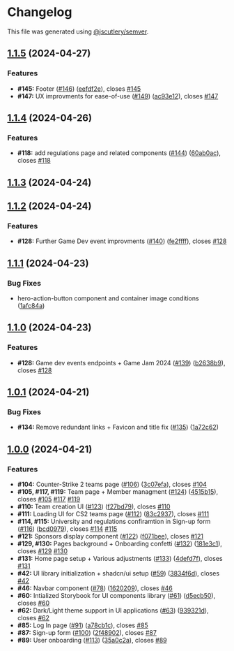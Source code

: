 # Changelog

This file was generated using [@jscutlery/semver](https://github.com/jscutlery/semver).

## [1.1.5](https://github.com/fss-fmi/sugaming/compare/v1.1.4...v1.1.5) (2024-04-27)

### Features

- **#145:** Footer ([#146](https://github.com/fss-fmi/sugaming/issues/146)) ([eefdf2e](https://github.com/fss-fmi/sugaming/commit/eefdf2e636da53d949ad2cad57430791e64ae2fc)), closes [#145](https://github.com/fss-fmi/sugaming/issues/145)
- **#147:** UX improvments for ease-of-use ([#149](https://github.com/fss-fmi/sugaming/issues/149)) ([ac93e12](https://github.com/fss-fmi/sugaming/commit/ac93e1230dfc208a5913c5722109ec38e5f6fc2a)), closes [#147](https://github.com/fss-fmi/sugaming/issues/147)

## [1.1.4](https://github.com/fss-fmi/sugaming/compare/v1.1.3...v1.1.4) (2024-04-26)

### Features

- **#118:** add regulations page and related components ([#144](https://github.com/fss-fmi/sugaming/issues/144)) ([60ab0ac](https://github.com/fss-fmi/sugaming/commit/60ab0ac8e5f1707617624bbe4535a89f133dd844)), closes [#118](https://github.com/fss-fmi/sugaming/issues/118)

## [1.1.3](https://github.com/fss-fmi/sugaming/compare/v1.1.2...v1.1.3) (2024-04-24)

## [1.1.2](https://github.com/fss-fmi/sugaming/compare/v1.1.1...v1.1.2) (2024-04-24)

### Features

- **#128:** Further Game Dev event improvments ([#140](https://github.com/fss-fmi/sugaming/issues/140)) ([fe2ffff](https://github.com/fss-fmi/sugaming/commit/fe2ffffab15a1cf99d10ed5656edfa90a2f36989)), closes [#128](https://github.com/fss-fmi/sugaming/issues/128)

## [1.1.1](https://github.com/fss-fmi/sugaming/compare/v1.1.0...v1.1.1) (2024-04-23)

### Bug Fixes

- hero-action-button component and container image conditions ([1afc84a](https://github.com/fss-fmi/sugaming/commit/1afc84a27bb8c4a9c6e0436b686138f4717b884c))

## [1.1.0](https://github.com/fss-fmi/sugaming/compare/v1.0.1...v1.1.0) (2024-04-23)

### Features

- **#128:** Game dev events endpoints + Game Jam 2024 ([#139](https://github.com/fss-fmi/sugaming/issues/139)) ([b2638b9](https://github.com/fss-fmi/sugaming/commit/b2638b9968899453fad45107e838310d9eb8af81)), closes [#128](https://github.com/fss-fmi/sugaming/issues/128)

## [1.0.1](https://github.com/fss-fmi/sugaming/compare/v1.0.0...v1.0.1) (2024-04-21)

### Bug Fixes

- **#134:** Remove redundant links + Favicon and title fix ([#135](https://github.com/fss-fmi/sugaming/issues/135)) ([1a72c62](https://github.com/fss-fmi/sugaming/commit/1a72c6237271a2daabf3e4ee44809961a17f9431))

## [1.0.0](https://github.com/fss-fmi/sugaming/compare/v0.1.0...v1.0.0) (2024-04-21)

### Features

- **#104:** Counter-Strike 2 teams page ([#106](https://github.com/fss-fmi/sugaming/issues/106)) ([3c07efa](https://github.com/fss-fmi/sugaming/commit/3c07efaab04047683d6e87272083d3fa899bbe07)), closes [#104](https://github.com/fss-fmi/sugaming/issues/104)
- **#105, #117, #119:** Team page + Member managment ([#124](https://github.com/fss-fmi/sugaming/issues/124)) ([4515b15](https://github.com/fss-fmi/sugaming/commit/4515b15fd14346718b20ce662fa9649f15cf5e2c)), closes [#105](https://github.com/fss-fmi/sugaming/issues/105) [#117](https://github.com/fss-fmi/sugaming/issues/117) [#119](https://github.com/fss-fmi/sugaming/issues/119)
- **#110:** Team creation UI ([#123](https://github.com/fss-fmi/sugaming/issues/123)) ([f27bd79](https://github.com/fss-fmi/sugaming/commit/f27bd79f065adaffd499f28ef03598ec92a30f82)), closes [#110](https://github.com/fss-fmi/sugaming/issues/110)
- **#111:** Loading UI for CS2 teams page ([#112](https://github.com/fss-fmi/sugaming/issues/112)) ([83c2937](https://github.com/fss-fmi/sugaming/commit/83c293740da14aa01931b336f1947370ef520081)), closes [#111](https://github.com/fss-fmi/sugaming/issues/111)
- **#114, #115:** University and regulations confiramtion in Sign-up form ([#116](https://github.com/fss-fmi/sugaming/issues/116)) ([bcd0979](https://github.com/fss-fmi/sugaming/commit/bcd0979e662497d7a6b4fbdeeac17d469c6b2115)), closes [#114](https://github.com/fss-fmi/sugaming/issues/114) [#115](https://github.com/fss-fmi/sugaming/issues/115)
- **#121:** Sponsors display component ([#122](https://github.com/fss-fmi/sugaming/issues/122)) ([f071bee](https://github.com/fss-fmi/sugaming/commit/f071bee2ec0961a0a1e153bae468ad2ee5a7b6f8)), closes [#121](https://github.com/fss-fmi/sugaming/issues/121)
- **#129, #130:** Pages background + Onboarding confetti ([#132](https://github.com/fss-fmi/sugaming/issues/132)) ([181e3c1](https://github.com/fss-fmi/sugaming/commit/181e3c1849168ab73d3c8b23c1cbf5c0a222a969)), closes [#129](https://github.com/fss-fmi/sugaming/issues/129) [#130](https://github.com/fss-fmi/sugaming/issues/130)
- **#131:** Home page setup + Various adjustments ([#133](https://github.com/fss-fmi/sugaming/issues/133)) ([4defd7f](https://github.com/fss-fmi/sugaming/commit/4defd7fbef7f6b54d0cd9432654735e09a2f9131)), closes [#131](https://github.com/fss-fmi/sugaming/issues/131)
- **#42:** UI library initialization + shadcn/ui setup ([#59](https://github.com/fss-fmi/sugaming/issues/59)) ([3834f6d](https://github.com/fss-fmi/sugaming/commit/3834f6d5f9af796c017b79d0e409a91989cc198a)), closes [#42](https://github.com/fss-fmi/sugaming/issues/42)
- **#46:** Navbar component ([#78](https://github.com/fss-fmi/sugaming/issues/78)) ([1620209](https://github.com/fss-fmi/sugaming/commit/16202094dae8733c281fae39d8202e79418f2709)), closes [#46](https://github.com/fss-fmi/sugaming/issues/46)
- **#60:** Intialized Storybook for UI components library ([#61](https://github.com/fss-fmi/sugaming/issues/61)) ([d5ecb50](https://github.com/fss-fmi/sugaming/commit/d5ecb506228190160b06332f87b62f71ebbb4363)), closes [#60](https://github.com/fss-fmi/sugaming/issues/60)
- **#62:** Dark/Light theme support in UI applications ([#63](https://github.com/fss-fmi/sugaming/issues/63)) ([939321d](https://github.com/fss-fmi/sugaming/commit/939321dd25123b46530d8da596d40fd28e48e4e5)), closes [#62](https://github.com/fss-fmi/sugaming/issues/62)
- **#85:** Log In page ([#91](https://github.com/fss-fmi/sugaming/issues/91)) ([a78cb1c](https://github.com/fss-fmi/sugaming/commit/a78cb1c5f6c93f8eb96d77c031b6deb5289282af)), closes [#85](https://github.com/fss-fmi/sugaming/issues/85)
- **#87:** Sign-up form ([#100](https://github.com/fss-fmi/sugaming/issues/100)) ([2f48902](https://github.com/fss-fmi/sugaming/commit/2f48902501eadc15f725e6f60929830655905c97)), closes [#87](https://github.com/fss-fmi/sugaming/issues/87)
- **#89:** User onboarding ([#113](https://github.com/fss-fmi/sugaming/issues/113)) ([35a0c2a](https://github.com/fss-fmi/sugaming/commit/35a0c2a768f44e9b59b7f0e016d70d421cba2124)), closes [#89](https://github.com/fss-fmi/sugaming/issues/89)
